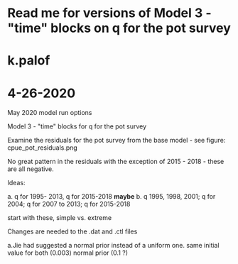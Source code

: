 # Read me for versions of Model 3 - "time" blocks on q for the pot survey
# k.palof 
# 4-26-2020
May 2020 model run options

Model 3  - "time" blocks for q for the pot survey

Examine the residuals for the pot survey from the base model - see figure: cpue_pot_residuals.png

No great pattern in the residuals with the exception of 2015 - 2018 - these are all negative.

Ideas:

a. q for 1995- 2013, q for 2015-2018
**maybe** b. q 1995, 1998, 2001; q for 2004; q for 2007 to 2013; q for 2015-2018

start with these, simple vs. extreme

Changes are needed to the .dat and .ctl files

a.Jie had suggested a normal prior instead of a uniform one. same initial value for both (0.003) normal prior (0.1 ?)